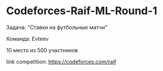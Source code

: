 # Codeforces-Raif-ML-Round-1

Задача: "Ставки на футбольные матчи"

Команда: Evteev

10 место из 500 участников

link competition: https://codeforces.com/raif
